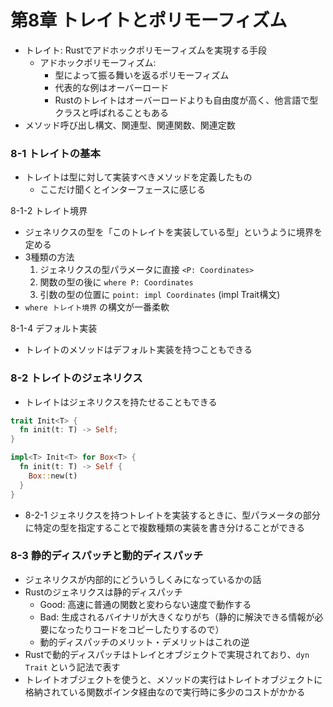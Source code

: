 第8章 トレイトとポリモーフィズム
===========================

- トレイト: Rustでアドホックポリモーフィズムを実現する手段
  - アドホックポリモーフィズム:
    - 型によって振る舞いを返るポリモーフィズム
    - 代表的な例はオーバーロード
    - Rustのトレイトはオーバーロードよりも自由度が高く、他言語で型クラスと呼ばれることもある
- メソッド呼び出し構文、関連型、関連関数、関連定数

### 8-1 トレイトの基本

- トレイトは型に対して実装すべきメソッドを定義したもの
  - ここだけ聞くとインターフェースに感じる

8-1-2 トレイト境界

- ジェネリクスの型を「このトレイトを実装している型」というように境界を定める
- 3種類の方法
  1. ジェネリクスの型パラメータに直接 `<P: Coordinates>`
  2. 関数の型の後に `where P: Coordinates`
  3. 引数の型の位置に `point: impl Coordinates` (impl Trait構文)
- `where トレイト境界` の構文が一番柔軟

8-1-4 デフォルト実装

- トレイトのメソッドはデフォルト実装を持つこともできる

### 8-2 トレイトのジェネリクス

- トレイトはジェネリクスを持たせることもできる

```rust
trait Init<T> {
  fn init(t: T) -> Self;
}

impl<T> Init<T> for Box<T> {
  fn init(t: T) -> Self {
    Box::new(t)
  }
}
```

- 8-2-1 ジェネリクスを持つトレイトを実装するときに、型パラメータの部分に特定の型を指定することで複数種類の実装を書き分けることができる

### 8-3 静的ディスパッチと動的ディスパッチ

- ジェネリクスが内部的にどういうしくみになっているかの話
- Rustのジェネリクスは静的ディスパッチ
  - Good: 高速に普通の関数と変わらない速度で動作する
  - Bad: 生成されるバイナリが大きくなりがち（静的に解決できる情報が必要になったりコードをコピーしたりするので）
  - 動的ディスパッチのメリット・デメリットはこれの逆
- Rustで動的ディスパッチはトレイとオブジェクトで実現されており、`dyn Trait` という記法で表す
- トレイトオブジェクトを使うと、メソッドの実行はトレイトオブジェクトに格納されている関数ポインタ経由なので実行時に多少のコストがかかる
